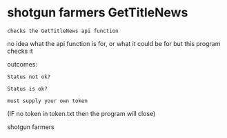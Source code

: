 # shotgun farmers GetTitleNews

``checks the GetTitleNews api function``

no idea what the api function is for, or what it could be for but this program checks it

outcomes:
```
Status not ok?

Status is ok?
```
``must supply your own token``


(IF no token in token.txt then the program will close)

shotgun farmers
